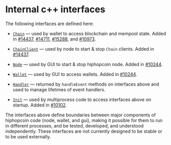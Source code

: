 # Internal c++ interfaces

The following interfaces are defined here:

* [`Chain`](chain.h) — used by wallet to access blockchain and mempool state. Added in [#14437](https://github.com/hiphopcoin/hiphopcoin/pull/14437), [#14711](https://github.com/hiphopcoin/hiphopcoin/pull/14711), [#15288](https://github.com/hiphopcoin/hiphopcoin/pull/15288), and [#10973](https://github.com/hiphopcoin/hiphopcoin/pull/10973).

* [`ChainClient`](chain.h) — used by node to start & stop `Chain` clients. Added in [#14437](https://github.com/hiphopcoin/hiphopcoin/pull/14437).

* [`Node`](node.h) — used by GUI to start & stop hiphopcoin node. Added in [#10244](https://github.com/hiphopcoin/hiphopcoin/pull/10244).

* [`Wallet`](wallet.h) — used by GUI to access wallets. Added in [#10244](https://github.com/hiphopcoin/hiphopcoin/pull/10244).

* [`Handler`](handler.h) — returned by `handleEvent` methods on interfaces above and used to manage lifetimes of event handlers.

* [`Init`](init.h) — used by multiprocess code to access interfaces above on startup. Added in [#10102](https://github.com/hiphopcoin/hiphopcoin/pull/10102).

The interfaces above define boundaries between major components of hiphopcoin code (node, wallet, and gui), making it possible for them to run in different processes, and be tested, developed, and understood independently. These interfaces are not currently designed to be stable or to be used externally.
